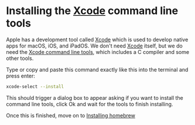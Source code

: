 # Installing the [Xcode] command line tools

Apple has a development tool called [Xcode] which is used to develop native
apps for macOS, iOS, and iPadOS. We don't need [Xcode] itself, but we do need
the [Xcode command line tools], which includes a C compiler and some other tools.

Type or copy and paste this command exactly like this into the terminal and press enter:

```sh
xcode-select --install
```

This should trigger a dialog box to appear asking if you want to install the
command line tools, click Ok and wait for the tools to finish installing.

Once this is finished, move on to [Installing homebrew]

[Installing homebrew]:homebrew-setup.md
[Xcode]:https://developer.apple.com/xcode/
[Xcode command line tools]:https://developer.apple.com/library/archive/technotes/tn2339/_index.html#//apple_ref/doc/uid/DTS40014588-CH1-WHAT_IS_THE_COMMAND_LINE_TOOLS_PACKAGE_
